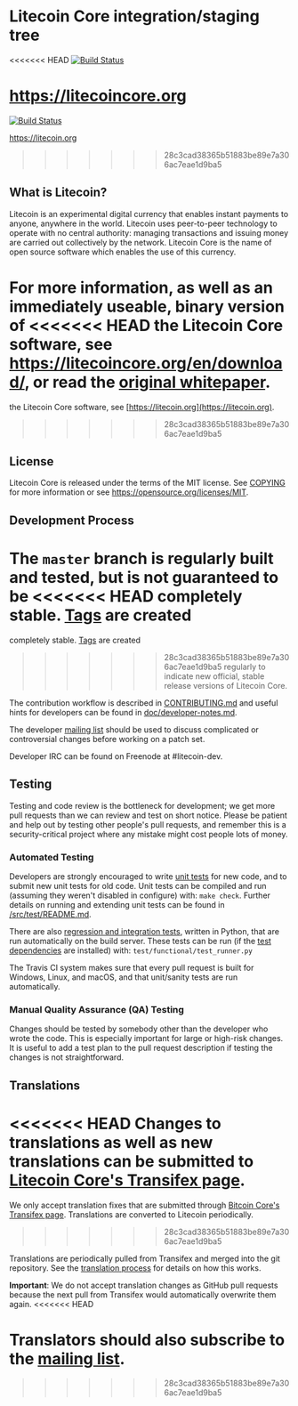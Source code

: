 Litecoin Core integration/staging tree
=====================================

<<<<<<< HEAD
[![Build Status](https://travis-ci.org/litecoin/litecoin.svg?branch=master)](https://travis-ci.org/litecoin/litecoin)

https://litecoincore.org
=======
[![Build Status](https://travis-ci.org/litecoin-project/litecoin.svg?branch=master)](https://travis-ci.org/litecoin-project/litecoin)

https://litecoin.org
>>>>>>> 28c3cad38365b51883be89e7a306ac7eae1d9ba5

What is Litecoin?
----------------

Litecoin is an experimental digital currency that enables instant payments to
anyone, anywhere in the world. Litecoin uses peer-to-peer technology to operate
with no central authority: managing transactions and issuing money are carried
out collectively by the network. Litecoin Core is the name of open source
software which enables the use of this currency.

For more information, as well as an immediately useable, binary version of
<<<<<<< HEAD
the Litecoin Core software, see https://litecoincore.org/en/download/, or read the
[original whitepaper](https://litecoincore.org/litecoin.pdf).
=======
the Litecoin Core software, see [https://litecoin.org](https://litecoin.org).
>>>>>>> 28c3cad38365b51883be89e7a306ac7eae1d9ba5

License
-------

Litecoin Core is released under the terms of the MIT license. See [COPYING](COPYING) for more
information or see https://opensource.org/licenses/MIT.

Development Process
-------------------

The `master` branch is regularly built and tested, but is not guaranteed to be
<<<<<<< HEAD
completely stable. [Tags](https://github.com/litecoin/litecoin/tags) are created
=======
completely stable. [Tags](https://github.com/litecoin-project/litecoin/tags) are created
>>>>>>> 28c3cad38365b51883be89e7a306ac7eae1d9ba5
regularly to indicate new official, stable release versions of Litecoin Core.

The contribution workflow is described in [CONTRIBUTING.md](CONTRIBUTING.md)
and useful hints for developers can be found in [doc/developer-notes.md](doc/developer-notes.md).

The developer [mailing list](https://groups.google.com/forum/#!forum/litecoin-dev)
should be used to discuss complicated or controversial changes before working
on a patch set.

Developer IRC can be found on Freenode at #litecoin-dev.

Testing
-------

Testing and code review is the bottleneck for development; we get more pull
requests than we can review and test on short notice. Please be patient and help out by testing
other people's pull requests, and remember this is a security-critical project where any mistake might cost people
lots of money.

### Automated Testing

Developers are strongly encouraged to write [unit tests](src/test/README.md) for new code, and to
submit new unit tests for old code. Unit tests can be compiled and run
(assuming they weren't disabled in configure) with: `make check`. Further details on running
and extending unit tests can be found in [/src/test/README.md](/src/test/README.md).

There are also [regression and integration tests](/test), written
in Python, that are run automatically on the build server.
These tests can be run (if the [test dependencies](/test) are installed) with: `test/functional/test_runner.py`

The Travis CI system makes sure that every pull request is built for Windows, Linux, and macOS, and that unit/sanity tests are run automatically.

### Manual Quality Assurance (QA) Testing

Changes should be tested by somebody other than the developer who wrote the
code. This is especially important for large or high-risk changes. It is useful
to add a test plan to the pull request description if testing the changes is
not straightforward.

Translations
------------

<<<<<<< HEAD
Changes to translations as well as new translations can be submitted to
[Litecoin Core's Transifex page](https://www.transifex.com/projects/p/litecoin/).
=======
We only accept translation fixes that are submitted through [Bitcoin Core's Transifex page](https://www.transifex.com/projects/p/litecoin/).
Translations are converted to Litecoin periodically.
>>>>>>> 28c3cad38365b51883be89e7a306ac7eae1d9ba5

Translations are periodically pulled from Transifex and merged into the git repository. See the
[translation process](doc/translation_process.md) for details on how this works.

**Important**: We do not accept translation changes as GitHub pull requests because the next
pull from Transifex would automatically overwrite them again.
<<<<<<< HEAD

Translators should also subscribe to the [mailing list](https://groups.google.com/forum/#!forum/litecoin-translators).
=======
>>>>>>> 28c3cad38365b51883be89e7a306ac7eae1d9ba5
